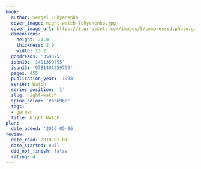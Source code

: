 ```yaml
---
book:
  author: Sergei Lukyanenko
  cover_image: night-watch-lukyanenko.jpg
  cover_image_url: https://i.gr-assets.com/images/S/compressed.photo.goodreads.com/books/1351342315l/359375._SX98_.jpg
  dimensions:
    height: 21.0
    thickness: 2.9
    width: 13.2
  goodreads: '359375'
  isbn10: '1401359795'
  isbn13: '9781401359799'
  pages: 455
  publication_year: '1998'
  series: Watch
  series_position: '1'
  slug: night-watch
  spine_color: '#b36968'
  tags:
  - german
  title: Night Watch
plan:
  date_added: '2016-05-06'
review:
  date_read: 2010-01-01
  date_started: null
  did_not_finish: false
  rating: 4
---
```

